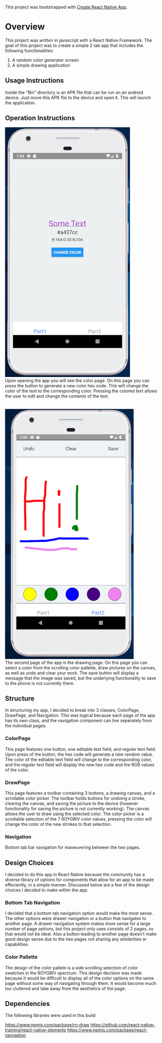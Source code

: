This project was bootstrapped with [Create React Native App](https://github.com/react-community/create-react-native-app).

# Overview
This project was written in javascript with a React Native Framework.
The goal of this project was to create a simple 2 tab app that includes the following functionalities:
1. A random color generator screen
2. A simple drawing application

## Usage Instructions
Inside the "Bin" directory is an APK file that can be run on an android device. Just move this APK file to the device and open it. This will launch the application.

## Operation Instructions
![ColorPage](CEG-Documentation/Page1.PNG)
<br />
Upon opening the app you will see the color page. On this page you can press the button to generate a new color hex code. This will change the color of the text to the corresponding color. Pressing the colored text allows the user to edit and change the contents of the text. <br /><br /><br />
![DrawPage](CEG-Documentation/Page2.PNG)
<br />
The second page of the app is the drawing page. On this page you can select a color from the scrolling color pallette, draw pictures on the canvas, as well as undo and clear your work. The save button will display a message that the image was saved, but the underlying functionality to save to the phone is not currently there.

## Structure
In structuring my app, I decided to break into 3 classes; ColorPage, DrawPage, and Navigation. This was logical because each page of the app has its own class, and the navigation component can live seperately from the individual pages.

### ColorPage
This page features one button, one editable text field, and regular text field. Upon press of the button, the hex code will generate a new random value. The color of the editable text field will change to the corresponding color, and the regular text field will display the new hex code and the RGB values of the color.

### DrawPage
This page features a toolbar containing 3 buttons, a drawing canvas, and a scrollable color picker. The toolbar holds buttons for undoing a stroke, clearing the canvas, and saving the picture to the device (however functionality for saving the picture is not currently working). The canvas allows the user to draw using the selected color. The color picker is a scrollable selection of the 7 ROYGBIV color values, pressing the color will change the color of the new strokes to that selection.

### Navigation
Bottom tab bar navigation for maneuvering between the two pages.

## Design Choices
I decided to do this app in React Native because the community has a diverse library of options for components that allow for an app to be made effeciently, in a simple manner. Discussed below are a few of the design choices I decided to make within the app.

### Bottom Tab Navigation
I decided that a bottom tab navigation option would make the most sense. The other options were drawer navigation or a button that navigates to another page. A drawer navigation system makes more sense for a large number of page options, but this project only uses consists of 2 pages, so that would not be ideal. Also a button leading to another page doesn't make good design sense due to the two pages not sharing any similarities or capabilities. 

### Color Pallette
The design of the color pallete is a side scrolling selection of color swatches in the ROYGBIV spectrum. This design decision was made because it would be difficult to display all of the color options on the same page without some way of navigating through them. It would become much too cluttered and take away from the aesthetics of the page. 

## Dependencies
The following libraries were used in this build

https://www.npmjs.com/package/rn-draw
https://github.com/react-native-training/react-native-elements
https://www.npmjs.com/package/react-navigation


